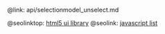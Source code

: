 @link: api/selectionmodel_unselect.md

@seolinktop: [html5 ui library](https://webix.com)
@seolink: [javascript list](https://webix.com/widget/list/)